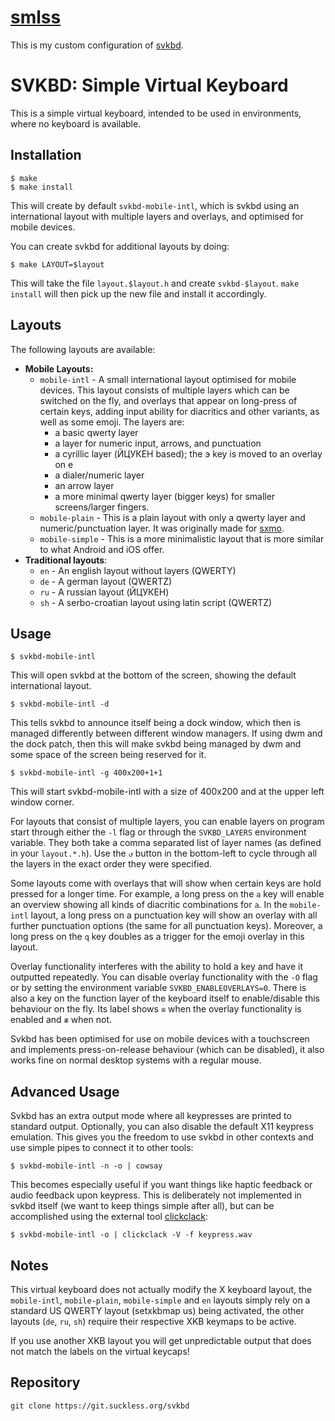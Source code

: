 # [smlss](https://sr.ht/~smlavine/smlss)

This is my custom configuration of
[svkbd](https://tools.suckless.org/x/svkbd/).

SVKBD: Simple Virtual Keyboard
=================================

This is a simple virtual keyboard, intended to be used in environments,
where no keyboard is available.

Installation
------------

	$ make
	$ make install

This will create by default `svkbd-mobile-intl`, which is svkbd using an international
layout with multiple layers and overlays, and optimised for mobile devices.

You can create svkbd for additional layouts by doing:

	$ make LAYOUT=$layout

This will take the file `layout.$layout.h` and create `svkbd-$layout`.
`make install` will then pick up the new file and install it accordingly.

Layouts
---------

The following layouts are available:

* **Mobile Layouts:**
    * ``mobile-intl`` - A small international layout optimised for mobile devices. This layout consists of multiple layers which
        can be switched on the fly, and overlays that appear on long-press of certain keys, adding input ability for
        diacritics and other variants, as well as some emoji. The layers are:
        * a basic qwerty layer
        * a layer for numeric input, arrows, and punctuation
        * a cyrillic layer (ЙЦУКЕН based); the э key is moved to an overlay on е
        * a dialer/numeric layer
        * an arrow layer
        * a more minimal qwerty layer (bigger keys) for smaller screens/larger fingers.
    * ``mobile-plain`` - This is a plain layout with only a qwerty layer and numeric/punctuation layer. It was
        originally made for [sxmo](https://sr.ht/~mil/Sxmo/).
    * ``mobile-simple`` - This is a more minimalistic layout that is more similar to what Android and iOS offer.
* **Traditional layouts**:
    * ``en`` - An english layout without layers (QWERTY)
    * ``de`` - A german layout (QWERTZ)
    * ``ru`` - A russian layout (ЙЦУКЕН)
    * ``sh`` - A serbo-croatian layout using latin script (QWERTZ)

Usage
-----

	$ svkbd-mobile-intl

This will open svkbd at the bottom of the screen, showing the default
international layout.

	$ svkbd-mobile-intl -d

This tells svkbd to announce itself being a dock window, which then
is managed differently between different window managers. If using dwm
and the dock patch, then this will make svkbd being managed by dwm and
some space of the screen being reserved for it.

	$ svkbd-mobile-intl -g 400x200+1+1

This will start svkbd-mobile-intl with a size of 400x200 and at the upper left
window corner.

For layouts that consist of multiple layers, you can enable layers on program start through either the ``-l`` flag or
through the ``SVKBD_LAYERS`` environment variable.  They both take a comma separated list of layer names (as defined in
your ``layout.*.h``). Use the ``↺`` button in the bottom-left to cycle through all the layers in the exact order they
were specified.

Some layouts come with overlays that will show when certain keys are hold pressed for a longer time. For example, a long
press on the ``a`` key will enable an overview showing all kinds of diacritic combinations for ``a``. In the
``mobile-intl`` layout, a long press on a punctuation key will show an overlay with all further punctuation options (the
same for all punctuation keys). Moreover, a long press on the ``q`` key doubles as a trigger for the emoji overlay in
this layout.

Overlay functionality interferes with the ability to hold a key and have it outputted repeatedly.  You can disable
overlay functionality with the ``-O`` flag or by setting the environment variable ``SVKBD_ENABLEOVERLAYS=0``. There is
also a key on the function layer of the keyboard itself to enable/disable this behaviour on the fly. Its label shows
``≅`` when the overlay functionality is enabled and ``≇`` when not.

Svkbd has been optimised for use on mobile devices with a touchscreen and implements press-on-release
behaviour (which can be disabled), it also works fine on normal desktop systems with a regular mouse.

Advanced Usage
---------------

Svkbd has an extra output mode where all keypresses are printed to standard output. Optionally, you can also disable the
default X11 keypress emulation. This gives you the freedom to use svkbd in other contexts and use simple pipes to
connect it to other tools:


	$ svkbd-mobile-intl -n -o | cowsay

This becomes especially useful if you want things like haptic feedback or audio feedback upon keypress. This is
deliberately not implemented in svkbd itself (we want to keep things simple after all), but can be accomplished using
the external tool [clickclack](https://git.sr.ht/~proycon/clickclack):

	$ svkbd-mobile-intl -o | clickclack -V -f keypress.wav

Notes
---------

This virtual keyboard does not actually modify the X keyboard layout, the ``mobile-intl``, ``mobile-plain``,
``mobile-simple`` and ``en`` layouts simply rely on a standard US QWERTY layout (setxkbmap us) being activated, the
other layouts (``de``, ``ru``, ``sh``) require their respective XKB keymaps to be active.

If you use another XKB layout you will get unpredictable output that does not match the labels on the virtual keycaps!

Repository
----------

	git clone https://git.suckless.org/svkbd
